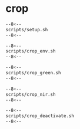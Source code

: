 # crop


```bash linenums="1" hl_lines="9-12 49-53" title="terminal"
--8<--
scripts/setup.sh
--8<--
```

```bash linenums="1" hl_lines="9-12 49-53" title="terminal"
--8<--
scripts/crop_env.sh
--8<--
```



```bash linenums="1" hl_lines="9-12 49-53" title="terminal"
--8<--
scripts/crop_green.sh
--8<--
```



```bash linenums="1" hl_lines="9-12 49-53" title="terminal"
--8<--
scripts/crop_nir.sh
--8<--
```


```bash linenums="1" hl_lines="9-12 49-53" title="terminal"
--8<--
scripts/crop_deactivate.sh
--8<--
```